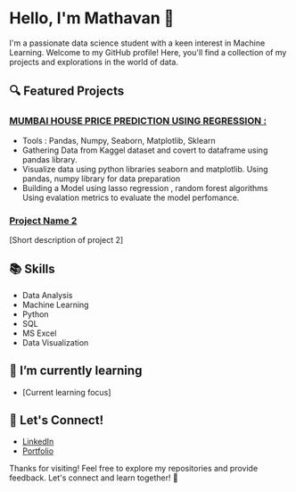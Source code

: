 # Hello, I'm Mathavan 👋

I'm a passionate data science student with a keen interest in Machine Learning. Welcome to my GitHub profile! Here, you'll find a collection of my projects and explorations in the world of data.

## 🔍 Featured Projects

### [MUMBAI HOUSE PRICE PREDICTION USING REGRESSION :]((https://github.com/MathavanPandi/Machine-Learning-projects/tree/adfb9f4623daa8eff0a657dac56cd8c62bf9cc9e/Mumbai%20House%20Price%20Prediction))
- Tools : Pandas, Numpy, Seaborn, Matplotlib, Sklearn
- Gathering Data from Kaggel dataset and covert to dataframe using pandas library.
- Visualize data using python libraries seaborn and matplotlib. Using pandas, numpy library for data preparation
- Building a Model using lasso regression , random forest algorithms Using evalation metrics to evaluate the model perfomance.


### [Project Name 2](link_to_project2)
[Short description of project 2]

## 📚 Skills

- Data Analysis
- Machine Learning
- Python
- SQL
- MS Excel
- Data Visualization

## 🌱 I’m currently learning

- [Current learning focus]

## 🤝 Let's Connect!

- [LinkedIn](your_linkedin_profile)
- [Portfolio](your_portfolio_link)

Thanks for visiting! Feel free to explore my repositories and provide feedback. Let's connect and learn together! 🚀
